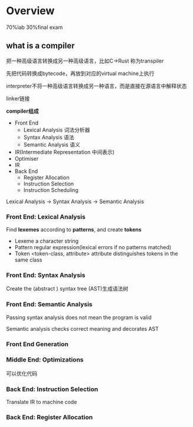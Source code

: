 # Overview

70%lab 30%final exam

## what is a compiler

把一种高级语言转换成另一种高级语言，比如C->Rust 称为transpiler

先把代码转换成bytecode，再放到对应的virtual machine上执行

interpreter不将一种高级语言转换成另一种语言，而是直接在源语言中解释状态

linker链接

**compiler组成**

- Front End 
  - Lexical Analysis 词法分析器
  - Syntax Analysis 语法
  - Semantic Analysis 语义
- IR(Intermediate Representation 中间表示)
- Optimiser 
- IR
- Back End
  - Register Allocation
  - Instruction Selection
  - Instruction Scheduling

Lexical Analysis -> Syntax Analysis -> Semantic Analysis

### Front End: Lexical Analysis

Find **lexemes** according to **patterns**, and create **tokens**

- Lexeme a character string
- Pattern regular expression(lexical errors if no patterns matched)
- Token <token-class, attribute>    attribute distinguishes tokens in the same class

### Front End: Syntax Analysis

Create the (abstract ) syntax tree (AST)生成语法树

### Front End: Semantic Analysis

Passing syntax analysis does not mean the program is valid

Semantic analysis checks correct meaning and decorates AST

### Front End Generation

### Middle End: Optimizations

可以优化代码

### Back End: Instruction Selection

Translate IR to machine code

### Back End: Register Allocation

